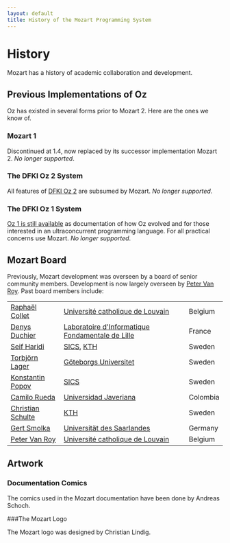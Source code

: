 ```yaml
---
layout: default
title: History of the Mozart Programming System
---
```


# History

Mozart has a history of academic collaboration and development.
<!-- TODO: mention conferences, publications, .. -->

## Previous Implementations of Oz

Oz has existed in several forms prior to Mozart 2. Here are the ones we know of.

### Mozart 1

Discontinued at 1.4, now replaced by its successor implementation Mozart 2. *No longer supported*.

### The DFKI Oz 2 System

All features of [DFKI Oz 2](http://www.ps.uni-sb.de/oz2/) are subsumed by
Mozart. *No longer supported*.

### The DFKI Oz 1 System

[Oz 1 is still available](http://www.ps.uni-saarland.de/oz1/) as documentation
of how Oz evolved and for those interested in an ultraconcurrent programming
language. For all practical concerns use Mozart. *No longer supported*.


## Mozart Board

Previously, Mozart development was overseen by a board of senior community 
members. Development is now largely overseen by [Peter Van Roy](http://www.info.ucl.ac.be/people/cvvanroy.html). 
Past board members include:

<table width="100%">
  <tr>
    <td width="25%"><a href="http://www.info.ucl.ac.be/%7eraph/">Raphaël Collet</a></td>
    <td width="60%"><a href="http://www.ucl.ac.be/">Université catholique de Louvain</a></td>
    <td width="15%">Belgium</td>
  </tr>
  <tr>
    <td><a href="http://www.lifl.fr/%7educhier/">Denys Duchier</a></td>
    <td><a href="http://www.lifl.fr/">Laboratoire d'Informatique Fondamentale de Lille</a></td>
    <td>France</td>
  </tr>
  <tr>
    <td><a href="http://www.sics.se/%7eseif/">Seif Haridi</a></td>
    <td><a href="http://www.sics.se/">SICS</a>, <a href="http://www.kth.se/">KTH</a></td>
    <td>Sweden</td>
  </tr>
  <tr>
    <td><a href="http://www.ling.gu.se/%7elager/">Torbjörn Lager</a></td>
    <td><a href="http://gu.se/">Göteborgs Universitet</a></td>
    <td>Sweden</td>
  </tr>
  <tr>
    <td><a href="http://www.sics.se/%7ekost/">Konstantin Popov</a></td>
    <td><a href="http://www.sics.se/">SICS</a></td>
    <td>Sweden</td>
  </tr>
  <tr>
    <td><a href="http://ingenieria.puj.edu.co/sistemas/profesores/crueda/">Camilo Rueda</a></td>
    <td><a href="http://sparta.javeriana.edu.co/">Universidad Javeriana</a></td>
    <td>Colombia</td>
  </tr>
  <tr>
    <td width="25%"><a href="http://web.it.kth.se/%7eschulte/">Christian Schulte</a></td>
    <td width="60%"><a href="http://www.kth.se/">KTH</a></td>
    <td width="15%">Sweden</td>
  </tr>
  <tr>
    <td><a href="http://www.ps.uni-sb.de/%7esmolka/">Gert Smolka</a></td>
    <td><a href="http://www.uni-sb.de/">Universität des Saarlandes</a></td>
    <td>Germany</td>
  </tr>
  <tr>
    <td><a href="http://www.info.ucl.ac.be/people/cvvanroy.html">Peter Van Roy</a></td>
    <td><a href="http://www.ucl.ac.be/">Université catholique de Louvain</a></td>
    <td>Belgium</td>
  </tr>
</table>




## Artwork

### Documentation Comics
The comics used in the Mozart documentation have been done by Andreas Schoch.

###The Mozart Logo

The Mozart logo was designed by Christian Lindig.